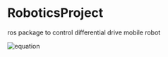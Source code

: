 # RoboticsProject
ros package to control differential drive mobile robot

![equation](http://www.sciweavers.org/upload/Tex2Img_1564682231/render.png)
